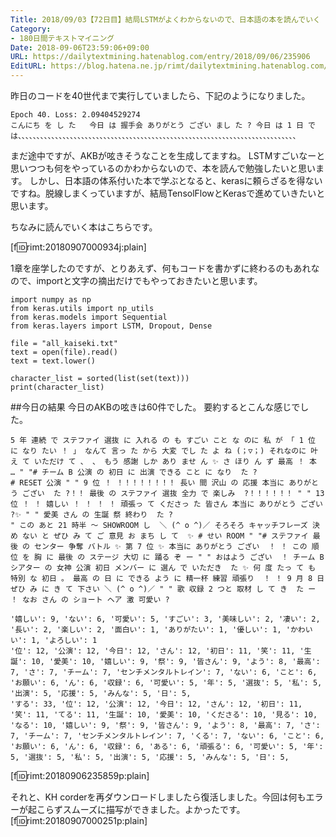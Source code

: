 ```yaml
---
Title: 2018/09/03【72日目】結局LSTMがよくわからないので、日本語の本を読んでいく
Category:
- 180日間テキストマイニング
Date: 2018-09-06T23:59:06+09:00
URL: https://dailytextmining.hatenablog.com/entry/2018/09/06/235906
EditURL: https://blog.hatena.ne.jp/rimt/dailytextmining.hatenablog.com/atom/entry/10257846132622421336
---
```


昨日のコードを40世代まで実行していましたら、下記のようになりました。
```
Epoch 40. Loss: 2.09404529274
こんにち を し た   今日 は 握手会 ありがとう ござい まし た ? 今日 は 1 日 で は、、、、、、、、、、、、、、、、、、、、、、、、、、、、、、、、、、、、、、、、、、、、、、、、、、、、、、、、、、、、、、、、、、、、、、、、、、、
```
まだ途中ですが、AKBが呟きそうなことを生成してますね。
LSTMすごいなーと思いつつも何をやっているのかわからないので、本を読んで勉強したいと思います。
しかし、日本語の体系付いた本で学ぶとなると、kerasに頼らざるを得ないですね。脱線しまくっていますが、結局TensolFlowとKerasで進めていきたいと思います。

ちなみに読んでいく本はこちらです。

[f:id:rimt:20180907000934j:plain]

1章を座学したのですが、とりあえず、何もコードを書かずに終わるのもあれなので、importと文字の摘出だけでもやっておきたいと思います。
```
import numpy as np
from keras.utils import np_utils
from keras.models import Sequential
from keras.layers import LSTM, Dropout, Dense

file = "all_kaiseki.txt"
text = open(file).read()
text = text.lower()

character_list = sorted(list(set(text)))
print(character_list)
```

##今日の結果
今日のAKBの呟きは60件でした。
要約するとこんな感じでした。

```
5 年 連続 で ステファイ 選抜 に 入れる の も すごい こと な のに 私 が 「 1 位 に なり たい ！ 」 なんて 言っ た から 大変 でし た よ ね (；▽；) それなのに 叶え て いただけ て 、 、 もう 感謝 しか あり ませ ん ✨ さ ほり ん ず 最高 ！ 本 … " "# チーム B 公演 の 初日 に 出演 できる こと に なり  た ?
# RESET 公演 " " 9 位 ！ ！！！！！！！！ 長い 間 沢山 の 応援 本当に ありがとう ござい  た ?！！ 最後 の ステファイ 選抜 全力 で 楽しみ  ?！！！！！！ " " 13 位 ！ ！ 嬉しい ！ ！ ！ ！ 頑張っ て くださっ た 皆さん 本当に ありがとう ござい  ?✨ " " 愛美 さん の 生誕 祭 終わり  た ?
" この あと 21 時半 〜 SHOWROOM し  ＼ (^ o ^)／ そろそろ キャッチフレーズ 決め ない と ぜひ み て ご 意見 お まち し て  ✨ # せい ROOM " "# ステファイ 最後 の センター 争奪 バトル ✨ 第 7 位 ✨ 本当に ありがとう ござい  ！ ！ この 順位 を 胸 に 最後 の ステージ 大切 に 踊る ぞ ー " " おはよう ござい  ！ チーム B シアター の 女神 公演 初日 メンバー に 選ん で いただき  た ✨ 何 度 たっ て も 特別 な 初日 。 最高 の 日 に できる よう に 精一杯 練習 頑張り  ！ ！ 9 月 8 日 ぜひ み に き て 下さい ＼ (^ o ^)／ " " 歌 収録 2 つと 取材 し て き  た ー ！ なお さん の ショート ヘア 激 可愛い ?
```
```
'嬉しい': 9, 'ない': 6, '可愛い': 5, 'すごい': 3, '美味しい': 2, '凄い': 2, '長い': 2, '楽しい': 2, '面白い': 1, 'ありがたい': 1, '優しい': 1, 'かわいい': 1, 'よろしい': 1
'位': 12, '公演': 12, '今日': 12, 'さん': 12, '初日': 11, '笑': 11, '生誕': 10, '愛美': 10, '嬉しい': 9, '祭': 9, '皆さん': 9, 'よう': 8, '最高': 7, 'さ': 7, 'チーム': 7, 'センチメンタルトレイン': 7, 'ない': 6, 'こと': 6, 'お願い': 6, 'ん': 6, '収録': 6, '可愛い': 5, '年': 5, '選抜': 5, '私': 5, '出演': 5, '応援': 5, 'みんな': 5, '日': 5, 
'する': 33, '位': 12, '公演': 12, '今日': 12, 'さん': 12, '初日': 11, '笑': 11, 'てる': 11, '生誕': 10, '愛美': 10, 'くださる': 10, '見る': 10, 'なる': 10, '嬉しい': 9, '祭': 9, '皆さん': 9, 'よう': 8, '最高': 7, 'さ': 7, 'チーム': 7, 'センチメンタルトレイン': 7, 'くる': 7, 'ない': 6, 'こと': 6, 'お願い': 6, 'ん': 6, '収録': 6, 'ある': 6, '頑張る': 6, '可愛い': 5, '年': 5, '選抜': 5, '私': 5, '出演': 5, '応援': 5, 'みんな': 5, '日': 5, 
```

[f:id:rimt:20180906235859p:plain]

それと、KH corderを再ダウンロードしましたら復活しました。今回は何もエラーが起こらずスムーズに描写ができました。よかったです。
[f:id:rimt:20180907000251p:plain]
